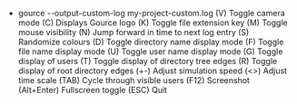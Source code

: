 - gource --output-custom-log my-project-custom.log
(V)   Toggle camera mode
(C)   Displays Gource logo
(K)   Toggle file extension key
(M)   Toggle mouse visibility
(N)   Jump forward in time to next log entry
(S)   Randomize colours
(D)   Toggle directory name display mode
(F)   Toggle file name display mode
(U)   Toggle user name display mode
(G)   Toggle display of users
(T)   Toggle display of directory tree edges
(R)   Toggle display of root directory edges
(+-)  Adjust simulation speed
(<>)  Adjust time scale
(TAB) Cycle through visible users
(F12) Screenshot
(Alt+Enter) Fullscreen toggle
(ESC) Quit
